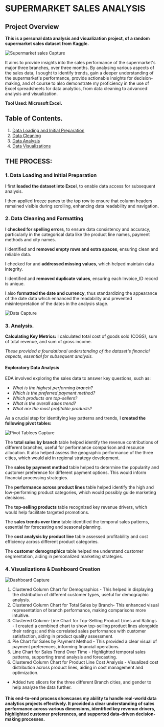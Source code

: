 # SUPERMARKET SALES ANALYSIS
## Project Overview

**This is a personal data analysis and visualization project, of a random supermarket sales dataset from Kaggle.**

![Supermarket sales Capture](https://github.com/user-attachments/assets/23b6c855-eb31-4aa2-b982-55c70300caec)

It aims to provide insights into the sales performance of the supermarket's major three branches, over three months.
By analysing various aspects of the sales data, I sought to identify trends, gain a deeper understanding of the supermarket's performance, provide actionable insights for decision-making, and of course to also demonstrate my proficiency in the use of Excel spreadsheets for data analytics, from data cleaning to advanced analysis and visualization.

**Tool Used: Microsoft Excel.**

## Table of Contents.
1. [Data Loading and Initial Preparation](#data-loading-and-initial-preparation)
2. [Data Cleaning](#data-cleaning-and-formatting)
3. [Data Analysis](#analysis)
4. [Data Visualizations](#visualizations-&-dashboard-creation)

## THE PROCESS:

### 1. Data Loading and Initial Preparation
I first **loaded the dataset into Excel**, to enable data access for subsequent analysis.

I then applied freeze panes to the top row to ensure that column headers remained visible during scrolling, enhancing data readability and navigation.


### 2. Data Cleaning and Formatting
I **checked for spelling errors**, to ensure data consistency and accuracy, particularly in the categorical data like the product line names, payment methods and city names.

I identified and **removed empty rows and extra spaces**, ensuring clean and reliable data.

I checked for and **addressed missing values**, which helped maintain data integrity.

I identified and **removed duplicate values**, ensuring each Invoice_ID record is unique.

I also **formatted the date and currency**, thus standardizing the appearance of the date data which enhanced the readability and prevented misinterpretation of the dates in the analysis stage.

![Data Capture](https://github.com/user-attachments/assets/62a0c348-f3ff-45a1-ae1b-fcf641dfc8da)


### 3. Analysis.
**Calculating Key Metrics:**
I calculated total cost of goods sold (COGS), sum of total revenue, and sum of gross income.

*These provided a foundational understanding of the dataset's financial aspects, essential for subsequent analysis.*

#### Exploratory Data Analysis
EDA involved exploring the sales data to answer key questions, such as:
- *What is the highest performing branch?*
- *Which is the preferred payment method?*
- *Which products are top-sellers?*
- *What is the overall sales trend?*
- *What are the most profitable products?*

As a crucial step for identifying key patterns and trends, **I created the following pivot tables:**

![Pivot Tablees Capture](https://github.com/user-attachments/assets/6eeb308c-ff25-4a23-867c-930ab051a238)

The **total sales by branch** table helped identify the revenue contributions of different branches, useful for performance comparison and resource allocation. It also helped assess the geographic performance of the three cities, which would aid in regional strategy development.

The **sales by payment method** table helped to determine the popularity and customer preference for different payment options. This would inform financial processing strategies.

The **performance across product lines** table helped identify the high and low-performing product categories, which would possibly guide marketing decisions.

The **top-selling products** table recognized key revenue drivers, which would help facilitate targeted promotions.

The **sales trends over time** table identified the temporal sales patterns, essential for forecasting and seasonal planning.

The **cost analysis by product line** table assessed profitability and cost efficiency across different product categories.

The **customer demographics** table helped me understand customer segmentation, aiding in personalized marketing strategies.

### 4. Visualizations & Dashboard Creation

![Dashboard Capture](https://github.com/user-attachments/assets/4a35f9a5-0cee-429b-acff-1d271c6cf7fc)

1. Clustered Column Chart for Demographics - This helped in displaying the distribution of different customer types, useful for demographic analysis.
2. Clustered Column Chart for Total Sales by Branch- This enhanced visual representation of branch performance, making comparisons more intuitive.
3. Clustered Column-Line Chart for Top-Selling Product Lines and Ratings - I created a combined chart to show top-selling product lines alongside their ratings; and this correlated sales performance with customer satisfaction, aiding in product quality assessment.
4. Pie Chart for Sales by Payment Method - This provided a clear visual of payment preferences, informing financial operations.
5. Line Chart for Sales Trend Over Time - Highlighted temporal sales patterns, supporting trend analysis and forecasting.
6. Clustered Column Chart for Product Line Cost Analysis - Visualized cost distribution across product lines, aiding in cost management and optimization.
- Added two slicers for the three different Branch cities, and gender to help analyze the data further. 


#### This end-to-end process showcases my ability to handle real-world data analytics projects effectively. It provided a clear understanding of sales performance across various dimensions, identified key revenue drivers, highlighted customer preferences, and supported data-driven decision-making processes.
